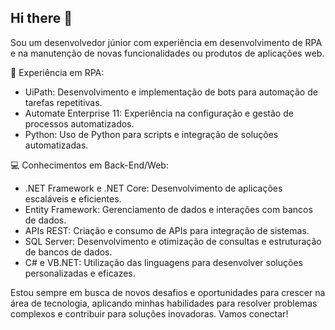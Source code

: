 ## Hi there 👋

Sou um desenvolvedor júnior com experiência em desenvolvimento de RPA e na manutenção de novas funcionalidades ou produtos de aplicações web. 

🚀 Experiência em RPA:

 - UiPath: Desenvolvimento e implementação de bots para automação de tarefas repetitivas.
 - Automate Enterprise 11: Experiência na configuração e gestão de processos automatizados.
 - Python: Uso de Python para scripts e integração de soluções automatizadas.

💻 Conhecimentos em Back-End/Web:

 - .NET Framework e .NET Core: Desenvolvimento de aplicações escaláveis e eficientes.
 - Entity Framework: Gerenciamento de dados e interações com bancos de dados.
 - APIs REST: Criação e consumo de APIs para integração de sistemas.
 - SQL Server: Desenvolvimento e otimização de consultas e estruturação de bancos de dados.
 - C# e VB.NET: Utilização das linguagens para desenvolver soluções personalizadas e eficazes.

Estou sempre em busca de novos desafios e oportunidades para crescer na área de tecnologia, aplicando minhas habilidades para resolver problemas complexos e contribuir para soluções inovadoras. Vamos conectar!
